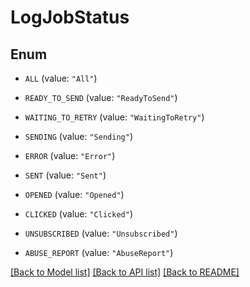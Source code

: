 # LogJobStatus

## Enum


* `ALL` (value: `"All"`)

* `READY_TO_SEND` (value: `"ReadyToSend"`)

* `WAITING_TO_RETRY` (value: `"WaitingToRetry"`)

* `SENDING` (value: `"Sending"`)

* `ERROR` (value: `"Error"`)

* `SENT` (value: `"Sent"`)

* `OPENED` (value: `"Opened"`)

* `CLICKED` (value: `"Clicked"`)

* `UNSUBSCRIBED` (value: `"Unsubscribed"`)

* `ABUSE_REPORT` (value: `"AbuseReport"`)


[[Back to Model list]](../README.md#documentation-for-models) [[Back to API list]](../README.md#documentation-for-api-endpoints) [[Back to README]](../README.md)


